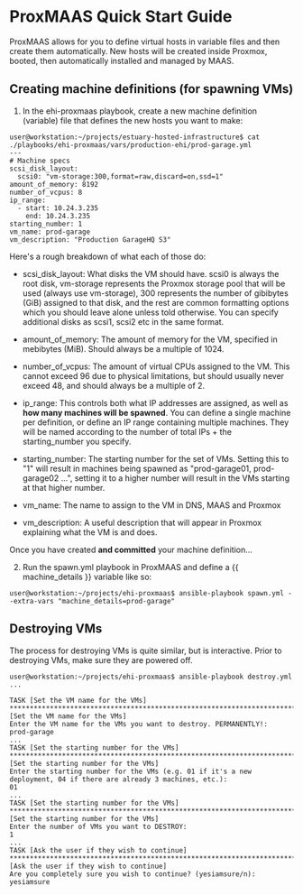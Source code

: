 
# ProxMAAS Quick Start Guide

ProxMAAS allows for you to define virtual hosts in variable files and then create them automatically. New hosts will be created inside Proxmox, booted, then automatically installed and managed by MAAS.

## Creating machine definitions (for spawning VMs)

1) In the ehi-proxmaas playbook, create a new machine definition (variable) file that defines the new hosts you want to make:
```
user@workstation:~/projects/estuary-hosted-infrastructure$ cat ./playbooks/ehi-proxmaas/vars/production-ehi/prod-garage.yml 
---
# Machine specs
scsi_disk_layout:
  scsi0: "vm-storage:300,format=raw,discard=on,ssd=1"
amount_of_memory: 8192
number_of_vcpus: 8
ip_range:
  - start: 10.24.3.235
    end: 10.24.3.235
starting_number: 1
vm_name: prod-garage
vm_description: "Production GarageHQ S3"
```

Here's a rough breakdown of what each of those do:

* scsi_disk_layout: What disks the VM should have. scsi0 is always the root disk, vm-storage represents the Proxmox storage pool that will be used (always use vm-storage), 300 represents the number of gibibytes (GiB) assigned to that disk, and the rest are common formatting options which you should leave alone unless told otherwise. You can specify additional disks as scsi1, scsi2 etc in the same format.

* amount_of_memory: The amount of memory for the VM, specified in mebibytes (MiB). Should always be a multiple of 1024.

* number_of_vcpus: The amount of virtual CPUs assigned to the VM. This cannot exceed 96 due to physical limitations, but should usually never exceed 48, and should always be a multiple of 2.

* ip_range: This controls both what IP addresses are assigned, as well as **how many machines will be spawned**. You can define a single machine per definition, or define an IP range containing multiple machines. They will be named according to the number of total IPs + the starting_number you specify.

* starting_number: The starting number for the set of VMs. Setting this to "1" will result in machines being spawned as "prod-garage01, prod-garage02 ...", setting it to a higher number will result in the VMs starting at that higher number.

* vm_name: The name to assign to the VM in DNS, MAAS and Proxmox

* vm_description: A useful description that will appear in Proxmox explaining what the VM is and does.

Once you have created **and committed** your machine definition...

2) Run the spawn.yml playbook in ProxMAAS and define a {{ machine_details }} variable like so:
```
user@workstation:~/projects/ehi-proxmaas$ ansible-playbook spawn.yml --extra-vars "machine_details=prod-garage"
```

## Destroying VMs

The process for destroying VMs is quite similar, but is interactive. Prior to destroying VMs, make sure they are powered off.

```
user@workstation:~/projects/ehi-proxmaas$ ansible-playbook destroy.yml
...

TASK [Set the VM name for the VMs] **************************************************************************************************************************************
[Set the VM name for the VMs]
Enter the VM name for the VMs you want to destroy. PERMANENTLY!:
prod-garage
...
TASK [Set the starting number for the VMs] ******************************************************************************************************************************
[Set the starting number for the VMs]
Enter the starting number for the VMs (e.g. 01 if it's a new deployment, 04 if there are already 3 machines, etc.):
01
...
TASK [Set the starting number for the VMs] ******************************************************************************************************************************
[Set the starting number for the VMs]
Enter the number of VMs you want to DESTROY:
1
...
TASK [Ask the user if they wish to continue] ****************************************************************************************************************************
[Ask the user if they wish to continue]
Are you completely sure you wish to continue? (yesiamsure/n):
yesiamsure
```
